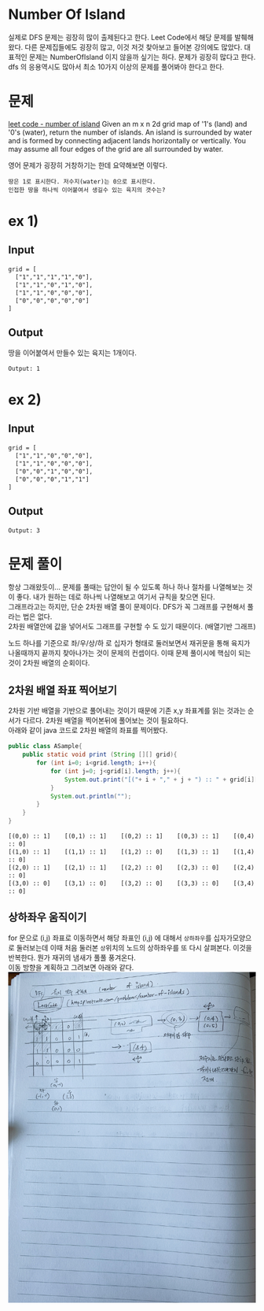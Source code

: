 # Number Of Island
실제로 DFS 문제는 굉장히 많이 출제된다고 한다. Leet Code에서 해당 문제를 발췌해왔다. 다른 문제집들에도 굉장히 많고, 이것 저것 찾아보고 들어본 강의에도 많았다.
대표적인 문제는 NumberOfIsland 이지 않을까 싶기는 하다. 문제가 굉장히 많다고 한다. dfs 의 응용역시도 많아서 최소 10가지 이상의 문제를 풀어봐야 한다고 한다.  
  
# 문제
[leet code - number of island](https://leetcode.com/problems/number-of-islands/)
Given an m x n 2d grid map of '1's (land) and '0's (water), return the number of islands.
An island is surrounded by water and is formed by connecting adjacent lands horizontally or vertically. You may assume all four edges of the grid are all surrounded by water.
  
영어 문제가 굉장히 거창하기는 한데 요약해보면 이렇다.  
```plain
땅은 1로 표시한다. 저수지(water)는 0으로 표시한다.
인접한 땅을 하나씩 이어붙여서 생길수 있는 육지의 갯수는? 
```

# ex 1)
## Input
```plain
grid = [
  ["1","1","1","1","0"],
  ["1","1","0","1","0"],
  ["1","1","0","0","0"],
  ["0","0","0","0","0"]
]
``` 
## Output
땅을 이어붙여서 만들수 있는 육지는 1개이다.
```plain
Output: 1
```

# ex 2)
## Input
```plain
grid = [
  ["1","1","0","0","0"],
  ["1","1","0","0","0"],
  ["0","0","1","0","0"],
  ["0","0","0","1","1"]
]
```
## Output
```plain
Output: 3
```

# 문제 풀이
항상 그래왔듯이... 문제를 풀때는 답안이 될 수 있도록 하나 하나 절차를 나열해보는 것이 좋다.
내가 원하는 데로 하나씩 나열해보고 여기서 규칙을 찾으면 된다.  
그래프라고는 하지만, 단순 2차원 배열 풀이 문제이다. DFS가 꼭 그래프를 구현해서 풀라는 법은 없다.  
2차원 배열안에 값을 넣어서도 그래프를 구현할 수 도 있기 때문이다. (배열기반 그래프)
  
노드 하나를 기준으로 좌/우/상/하 로 십자가 형태로 둘러보면서 재귀문을 통해 육지가 나올때까지 끝까지 찾아나가는 것이 문제의 컨셉이다.
이때 문제 풀이시에 핵심이 되는것이 2차원 배열의 순회이다.  
  
## 2차원 배열 좌표 찍어보기
2차원 기반 배열을 기반으로 풀어내는 것이기 때문에 기존 x,y 좌표계를 읽는 것과는 순서가 다르다. 2차원 배열을 찍어본뒤에 풀어보는 것이 필요하다.  
아래와 같이 java 코드로 2차원 배열의 좌표를 찍어봤다.  

```java
public class ASample{
	public static void print (String [][] grid){
		for (int i=0; i<grid.length; i++){
			for (int j=0; j<grid[i].length; j++){
				System.out.print("[("+ i + "," + j + ") :: " + grid[i][j] + "] \t");
			}
			System.out.println("");
		}
	}
}
```

```plain
[(0,0) :: 1] 	[(0,1) :: 1] 	[(0,2) :: 1] 	[(0,3) :: 1] 	[(0,4) :: 0] 	
[(1,0) :: 1] 	[(1,1) :: 1] 	[(1,2) :: 0] 	[(1,3) :: 1] 	[(1,4) :: 0] 	
[(2,0) :: 1] 	[(2,1) :: 1] 	[(2,2) :: 0] 	[(2,3) :: 0] 	[(2,4) :: 0] 	
[(3,0) :: 0] 	[(3,1) :: 0] 	[(3,2) :: 0] 	[(3,3) :: 0] 	[(3,4) :: 0] 	
``` 

## 상하좌우 움직이기
for 문으로 (i,j) 좌표로 이동하면서 해당 좌표인 (i,j) 에 대해서 `상하좌우`를 십자가모양으로 둘러보는데 이때 처음 둘러본 `상`위치의 노드의 상하좌우를 또 다시 살펴본다. 이것을 반복한다. 뭔가 재귀의 냄새가 풀풀 풍겨온다.  
이동 방향을 계획하고 그려보면 아래와 같다.  
![이미지](./img/2021-02-04.JPG) 